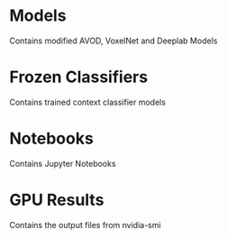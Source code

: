 # Models
Contains modified AVOD, VoxelNet and Deeplab Models
# Frozen Classifiers
Contains trained context classifier models 
# Notebooks 
Contains Jupyter Notebooks
# GPU Results 
Contains the output files from nvidia-smi
